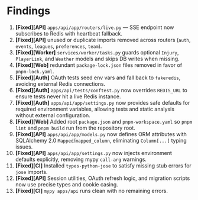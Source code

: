 # Findings

1. **[Fixed][API]** `apps/api/app/routers/live.py` — SSE endpoint now subscribes to Redis with heartbeat fallback.
2. **[Fixed][API]** unused or duplicate imports removed across routers (`auth`, `events`, `leagues`, `preferences`, `team`).
3. **[Fixed][Worker]** `services/worker/tasks.py` guards optional `Injury`, `PlayerLink`, and `Weather` models and skips DB writes when missing.
4. **[Fixed][Web]** redundant `package-lock.json` files removed in favor of `pnpm-lock.yaml`.
5. **[Fixed][Auth]** OAuth tests seed env vars and fall back to `fakeredis`, avoiding external Redis connections.
6. **[Fixed][Auth]** `apps/api/tests/conftest.py` now overrides `REDIS_URL` to ensure tests never hit a live Redis instance.
7. **[Fixed][Auth]** `apps/api/app/settings.py` now provides safe defaults for required environment variables, allowing tests and static analysis without external configuration.
8. **[Fixed][Web]** Added root `package.json` and `pnpm-workspace.yaml` so `pnpm lint` and `pnpm build` run from the repository root.
9. **[Fixed][API]** `apps/api/app/models.py` now defines ORM attributes with SQLAlchemy 2.0 `Mapped`/`mapped_column`, eliminating `Column[...]` typing issues.
10. **[Fixed][API]** `apps/api/app/settings.py` now injects environment defaults explicitly, removing mypy `call-arg` warnings.
11. **[Fixed][CI]** Installed `types-python-jose` to satisfy missing stub errors for `jose` imports.
12. **[Fixed][API]** Session utilities, OAuth refresh logic, and migration scripts now use precise types and cookie casing.
13. **[Fixed][CI]** `mypy apps/api` runs clean with no remaining errors.

